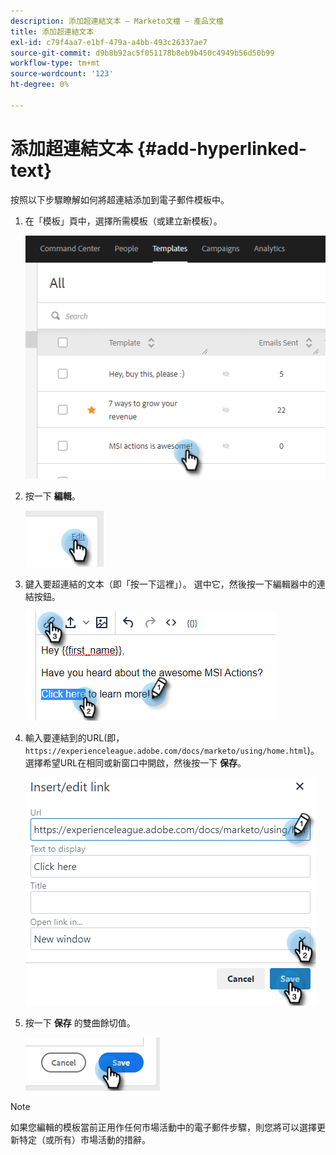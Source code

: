 ```yaml
---
description: 添加超連結文本 — Marketo文檔 — 產品文檔
title: 添加超連結文本
exl-id: c79f4aa7-e1bf-479a-a4bb-493c26337ae7
source-git-commit: d9b8b92ac5f051178b8eb9b450c4949b56d50b99
workflow-type: tm+mt
source-wordcount: '123'
ht-degree: 0%

---
```


# 添加超連結文本 {#add-hyperlinked-text}

按照以下步驟瞭解如何將超連結添加到電子郵件模板中。

1. 在「模板」頁中，選擇所需模板（或建立新模板）。

   ![](assets/add-hyperlinked-text-1.png)

1. 按一下 **編輯**。

   ![](assets/add-hyperlinked-text-2.png)

1. 鍵入要超連結的文本（即「按一下這裡」）。 選中它，然後按一下編輯器中的連結按鈕。

   ![](assets/add-hyperlinked-text-3.png)

1. 輸入要連結到的URL(即， `https://experienceleague.adobe.com/docs/marketo/using/home.html`)。 選擇希望URL在相同或新窗口中開啟，然後按一下 **保存**。

   ![](assets/add-hyperlinked-text-4.png)

1. 按一下 **保存** 的雙曲餘切值。

   ![](assets/add-hyperlinked-text-5.png)

>[!NOTE]
>
>如果您編輯的模板當前正用作任何市場活動中的電子郵件步驟，則您將可以選擇更新特定（或所有）市場活動的措辭。
